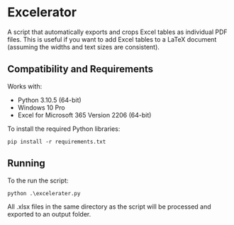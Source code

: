 # Excelerator  

A script that automatically exports and crops Excel tables as individual PDF files. This is useful if you want to add Excel tables to a LaTeX document (assuming the widths and text sizes are consistent).     

## Compatibility and Requirements

Works with:  
- Python 3.10.5 (64-bit)
- Windows 10 Pro
- Excel for Microsoft 365 Version 2206 (64-bit)   

To install the required Python libraries:  
```
pip install -r requirements.txt
```

## Running  

To the run the script:
```
python .\excelerater.py
```

All .xlsx files in the same directory as the script will be processed and exported to an output folder.

<!-- To do:
- Handle pdf already open
- Check consistency for different table sizes
- Check if excel actually installed
- Check it is Windows running script
- Turn into executable
- Automatic Excel table width manipulation
- Provide example of making width and font consistent with .tex file
- Cycle through different sheets in Excel files
- Status updates changes for single/multiple files e.g. PDF and PDFs -->
